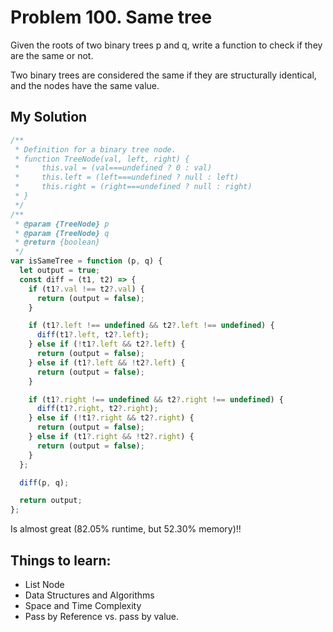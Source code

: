 # Problem 100. Same tree

Given the roots of two binary trees p and q, write a function to check if they are the same or not.

Two binary trees are considered the same if they are structurally identical, and the nodes have the same value.

## My Solution

```js
/**
 * Definition for a binary tree node.
 * function TreeNode(val, left, right) {
 *     this.val = (val===undefined ? 0 : val)
 *     this.left = (left===undefined ? null : left)
 *     this.right = (right===undefined ? null : right)
 * }
 */
/**
 * @param {TreeNode} p
 * @param {TreeNode} q
 * @return {boolean}
 */
var isSameTree = function (p, q) {
  let output = true;
  const diff = (t1, t2) => {
    if (t1?.val !== t2?.val) {
      return (output = false);
    }

    if (t1?.left !== undefined && t2?.left !== undefined) {
      diff(t1?.left, t2?.left);
    } else if (!t1?.left && t2?.left) {
      return (output = false);
    } else if (t1?.left && !t2?.left) {
      return (output = false);
    }

    if (t1?.right !== undefined && t2?.right !== undefined) {
      diff(t1?.right, t2?.right);
    } else if (!t1?.right && t2?.right) {
      return (output = false);
    } else if (t1?.right && !t2?.right) {
      return (output = false);
    }
  };

  diff(p, q);

  return output;
};
```

Is almost great (82.05% runtime, but 52.30% memory)!!

## Things to learn:

- List Node
- Data Structures and Algorithms
- Space and Time Complexity
- Pass by Reference vs. pass by value.

